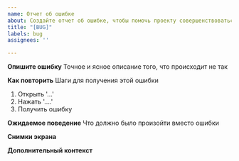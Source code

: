 ```yaml
---
name: Отчет об ошибке
about: Создайте отчет об ошибке, чтобы помочь проекту совершенствоваться
title: "[BUG]"
labels: bug
assignees: ''

---
```


**Опишите ошибку**
Точное и ясное описание того, что происходит не так

**Как повторить**
Шаги для получения этой ошибки
1. Открыть '...'
2. Нажать '....'
3. Получить ошибку

**Ожидаемое поведение**
Что должно было произойти вместо ошибки

**Снимки экрана**

**Дополнительный контекст**
